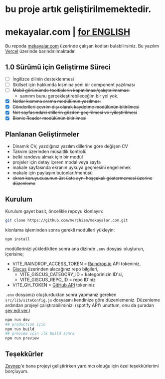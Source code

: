 # bu proje artık geliştirilmemektedir.
# mekayalar.com | [for ENGLISH](README.md)

Bu repoda [mekayalar.com](mekayalar.com) üzerinde çalışan kodları bulabilirsiniz. Bu yazılım [Vercel](https://vercel.com) üzerinde barındırılmaktadır.

## 1.0 Sürümü için Geliştirme Süreci

- [ ] İngilizce dilinin desteklenmesi
- [ ] Skillset için hakkımda kısmına yeni bir component yazılması
- [ ] ~~Mobil görünümde tooltiplerin kapatılması/çalıştırılmaması~~
  - sanırım bunu gerçekleştirebileceğim bir yol yok.
- [x] ~~Notlar kısmına arama modülünün yazılması~~
- [x] ~~Gönderileri çevrim dışı olarak kaydetme modülünün bitirilmesi~~
- [x] ~~Not sayfasındaki stillerin gözden geçirilmesi ve iyileştirilmesi~~
- [x] ~~Bionic Reader modülünün bitirilmesi~~

## Planlanan Geliştirmeler

- Dinamik CV, yazdığınız yazılım dillerine göre değişen CV
- Takvim üzerinden müsaitlik kontrolü
- belki randevu almak için bir modül
- projeler için detay içeren modal veya sayfa
- makale sayfasında ekranın uykuya geçmesini engellemek
- makale için paylaşım butonları/menüsü
- ~~ekran koruyucusunun üst üste aynı hoşçakalı göstermemesi üzerine düzenleme~~

## Kurulum

Kurulum gayet basit, öncelikle repoyu klonlayın:

```bash
git clone https://github.com/merchizm/mekayalar.com.git
```

klonlama işleminden sonra gerekli modülleri yükleyin:

```bash
npm install
```

modüllerinizi yüklediklten sonra ana dizinde `.env` dosyası oluşturun, içerisine;

- VITE_RAINDROP_ACCESS_TOKEN = [Raindrop.io](https://developer.raindrop.io/v1/authentication/token) API tokeniniz,
- [Giscus](https://giscus.app/) üzerinden alacağınız repo bilgileri,
  - VITE_GISCUS_CATEGORY_ID = kategorinizin ID'si,
  - VITE_GISCUS_REPO_ID = repo ID'niz
- VITE_GH_TOKEN = [GitHub API](https://docs.github.com/en/rest) tokeniniz

`.env` dosyanızı oluşturduktan sonra yapmanız gereken `src/lib/siteConfig.js` dosyasını kendinize göre düzenlemeniz. Düzenleme ardından projeyi çalıştırabilirsiniz: (spotify API'ı unuttum, onu da şuradan [şey edi ver.](https://github.com/merchizm/mekayalar.com-spotify-api))

```bash
npm run dev
## production için
npm run build
## preview için ilk build sonra
npm run preview
```

## Teşekkürler

[Zeynep](https://github.com/zynpnaz)'e bana projeyi geliştirirken yardımcı olduğu için özel teşekkürlerimi borçluyum.
